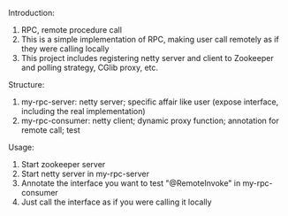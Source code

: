 Introduction:
  1. RPC, remote procedure call
  2. This is a simple implementation of RPC, making user call remotely as if they were calling locally
  3. This project includes registering netty server and client to Zookeeper and polling strategy, CGlib proxy, etc.

     
Structure:
  1. my-rpc-server: netty server; specific affair like user (expose interface, including the real implementation)
  2. my-rpc-consumer: netty client; dynamic proxy function; annotation for remote call; test


Usage:
  1. Start zookeeper server
  2. Start netty server in my-rpc-server
  3. Annotate the interface you want to test "@RemoteInvoke" in my-rpc-consumer
  4. Just call the interface as if you were calling it locally
  
